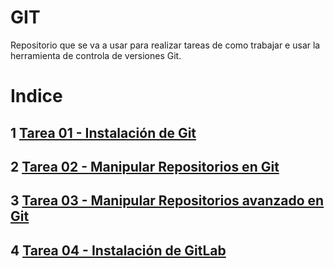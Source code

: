 # GIT   
Repositorio que se va a usar para realizar tareas de como trabajar e usar la herramienta de controla de versiones Git.

# Indice
## 1 [Tarea 01 - Instalación de Git](Tarea01-Instalación-de-Git/Instalacion-configuracion-git.md)

## 2 [Tarea 02 - Manipular Repositorios en Git](Tarea02-Manipular-Repositorio-en-Git/Manipular-repositorios-Git.md)

## 3 [Tarea 03 - Manipular Repositorios avanzado en Git](Tarea03-Manipulacion-Avanzada-de-repositorios-en-Git/Manipulacion-Avanzada.md)

## 4 [Tarea 04 - Instalación de GitLab](Tarea03-Manipulacion-Avanzada-de-repositorios-en-Git\Manipulacion-Avanzada.md)


